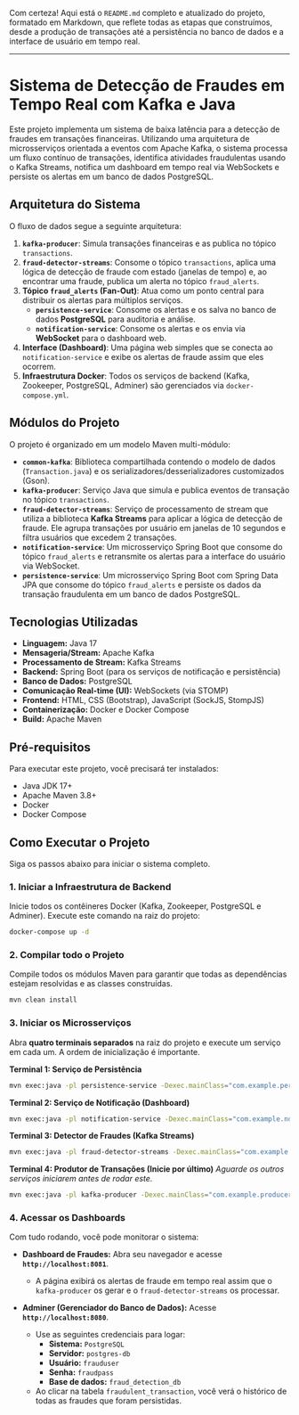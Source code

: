 Com certeza\! Aqui está o `README.md` completo e atualizado do projeto, formatado em Markdown, que reflete todas as etapas que construímos, desde a produção de transações até a persistência no banco de dados e a interface de usuário em tempo real.

-----

# Sistema de Detecção de Fraudes em Tempo Real com Kafka e Java

Este projeto implementa um sistema de baixa latência para a detecção de fraudes em transações financeiras. Utilizando uma arquitetura de microsserviços orientada a eventos com Apache Kafka, o sistema processa um fluxo contínuo de transações, identifica atividades fraudulentas usando o Kafka Streams, notifica um dashboard em tempo real via WebSockets e persiste os alertas em um banco de dados PostgreSQL.

## Arquitetura do Sistema

O fluxo de dados segue a seguinte arquitetura:

1.  **`kafka-producer`**: Simula transações financeiras e as publica no tópico `transactions`.
2.  **`fraud-detector-streams`**: Consome o tópico `transactions`, aplica uma lógica de detecção de fraude com estado (janelas de tempo) e, ao encontrar uma fraude, publica um alerta no tópico `fraud_alerts`.
3.  **Tópico `fraud_alerts` (Fan-Out)**: Atua como um ponto central para distribuir os alertas para múltiplos serviços.
      * **`persistence-service`**: Consome os alertas e os salva no banco de dados **PostgreSQL** para auditoria e análise.
      * **`notification-service`**: Consome os alertas e os envia via **WebSocket** para o dashboard web.
4.  **Interface (Dashboard)**: Uma página web simples que se conecta ao `notification-service` e exibe os alertas de fraude assim que eles ocorrem.
5.  **Infraestrutura Docker**: Todos os serviços de backend (Kafka, Zookeeper, PostgreSQL, Adminer) são gerenciados via `docker-compose.yml`.

## Módulos do Projeto

O projeto é organizado em um modelo Maven multi-módulo:

  * **`common-kafka`**: Biblioteca compartilhada contendo o modelo de dados (`Transaction.java`) e os serializadores/desserializadores customizados (Gson).
  * **`kafka-producer`**: Serviço Java que simula e publica eventos de transação no tópico `transactions`.
  * **`fraud-detector-streams`**: Serviço de processamento de stream que utiliza a biblioteca **Kafka Streams** para aplicar a lógica de detecção de fraude. Ele agrupa transações por usuário em janelas de 10 segundos e filtra usuários que excedem 2 transações.
  * **`notification-service`**: Um microsserviço Spring Boot que consome do tópico `fraud_alerts` e retransmite os alertas para a interface do usuário via WebSocket.
  * **`persistence-service`**: Um microsserviço Spring Boot com Spring Data JPA que consome do tópico `fraud_alerts` e persiste os dados da transação fraudulenta em um banco de dados PostgreSQL.

## Tecnologias Utilizadas

  * **Linguagem:** Java 17
  * **Mensageria/Stream:** Apache Kafka
  * **Processamento de Stream:** Kafka Streams
  * **Backend:** Spring Boot (para os serviços de notificação e persistência)
  * **Banco de Dados:** PostgreSQL
  * **Comunicação Real-time (UI):** WebSockets (via STOMP)
  * **Frontend:** HTML, CSS (Bootstrap), JavaScript (SockJS, StompJS)
  * **Containerização:** Docker e Docker Compose
  * **Build:** Apache Maven

## Pré-requisitos

Para executar este projeto, você precisará ter instalados:

  * Java JDK 17+
  * Apache Maven 3.8+
  * Docker
  * Docker Compose

## Como Executar o Projeto

Siga os passos abaixo para iniciar o sistema completo.

### 1\. Iniciar a Infraestrutura de Backend

Inicie todos os contêineres Docker (Kafka, Zookeeper, PostgreSQL e Adminer). Execute este comando na raiz do projeto:

```bash
docker-compose up -d
```

### 2\. Compilar todo o Projeto

Compile todos os módulos Maven para garantir que todas as dependências estejam resolvidas e as classes construídas.

```bash
mvn clean install
```

### 3\. Iniciar os Microsserviços

Abra **quatro terminais separados** na raiz do projeto e execute um serviço em cada um. A ordem de inicialização é importante.

**Terminal 1: Serviço de Persistência**

```bash
mvn exec:java -pl persistence-service -Dexec.mainClass="com.example.persistence.PersistenceServiceApplication"
```

**Terminal 2: Serviço de Notificação (Dashboard)**

```bash
mvn exec:java -pl notification-service -Dexec.mainClass="com.example.notification.NotificationServiceApplication"
```

**Terminal 3: Detector de Fraudes (Kafka Streams)**

```bash
mvn exec:java -pl fraud-detector-streams -Dexec.mainClass="com.example.streams.FraudDetectorStreamsApp"
```

**Terminal 4: Produtor de Transações (Inicie por último)**
*Aguarde os outros serviços iniciarem antes de rodar este.*

```bash
mvn exec:java -pl kafka-producer -Dexec.mainClass="com.example.producer.TransactionProducer"
```

### 4\. Acessar os Dashboards

Com tudo rodando, você pode monitorar o sistema:

  * **Dashboard de Fraudes:** Abra seu navegador e acesse **`http://localhost:8081`**.

      * A página exibirá os alertas de fraude em tempo real assim que o `kafka-producer` os gerar e o `fraud-detector-streams` os processar.

  * **Adminer (Gerenciador do Banco de Dados):** Acesse **`http://localhost:8080`**.

      * Use as seguintes credenciais para logar:
          * **Sistema:** `PostgreSQL`
          * **Servidor:** `postgres-db`
          * **Usuário:** `frauduser`
          * **Senha:** `fraudpass`
          * **Base de dados:** `fraud_detection_db`
      * Ao clicar na tabela `fraudulent_transaction`, você verá o histórico de todas as fraudes que foram persistidas.
